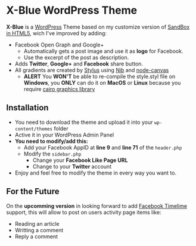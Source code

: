 # X-Blue WordPress Theme #
**X-Blue** is a [WordPress](http://www.wordpress.org/) Theme based on my customize version of [SandBox in HTML5](https://github.com/ikcam/Sandbox-HTML5), wich I've improved by adding:

* Facebook Open Graph and Google+
	* Automatically gets a post image and use it as **logo** for Facebook.
	* Use the excerpt of the post as description.
* Adds **Twitter**, **Google+** and **Facebook** share button.
* All gradients are created by [Stylus](https://github.com/LearnBoost/stylus) using [Nib](https://github.com/visionmedia/nib) and [node-canvas](https://github.com/learnboost/node-canvas)
	* **ALERT** You **WON'T** be able to re-compile the style.styl file on **Windows**, you **ONLY** can do it on **MacOS** or **Linux** because you require [cairo graphics library](http://cairographics.org/download/)

## Installation ##
* You need to download the theme and upload it into your `wp-content/themes` folder
* Active it in your WordPress Admin Panel
* **You need to modify/add this:**
	* Add your Facebook AppID at **line 9** and **line 71** of the `header.php`
	* Modify the `sidebar.php`
		* Change your **Facebook Like Page URL**
		* Change to your **Twitter** account
* Enjoy and feel free to modify the theme in every way you want to.

## For the Future ##
On the **upcomming version** in looking forward to add [Facebook Timelime](http://facebook.com/about/timeline) support, this will allow to post on users activity page items like:
* Reading an article
* Writting a comment
* Reply a comment